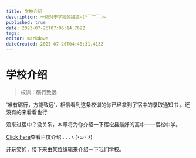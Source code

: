 ```yaml
---
title: 学校介绍
description: 一些对于学校的描述~(*￣︶￣)~
published: true
date: 2023-07-26T07:06:14.762Z
tags: 
editor: markdown
dateCreated: 2023-07-26T04:48:31.413Z
---
```


# 学校介绍

>校训：砺行致远

‘唯有砺行，方能致远’，相信看到这条校训的你已经拿到了宿中的录取通知书 。<span class="heimu" title="你知道的太多了">还没有的来看看也行</span>

没来过宿中？没关系，本章将为你介绍一下宿松县最好的高中——宿松中学。

[Click here](https://baike.baidu.com/item/%E5%AE%89%E5%BE%BD%E7%9C%81%E5%AE%BF%E6%9D%BE%E4%B8%AD%E5%AD%A6/10610408?fromtitle=%E5%AE%BF%E6%9D%BE%E4%B8%AD%E5%AD%A6&fromid=10296186&fr=aladdin)查看百度介绍 . . .ヽ(･ω･´ﾒ)

开玩笑的，接下来由某位编辑来介绍一下我们学校。
